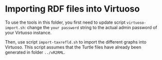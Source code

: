 # Importing RDF files into Virtuoso

To use the tools in this folder, you first need to update script `virtuoso-import.sh`: change the `your password` string to the actual admin password of your Virtuoso instance.

Then, use script `import-taxrefld.sh` to import the different graphs into Virtuoso.
This script assumes that the Turtle files have already been generated in folder `../xR2RML`.
